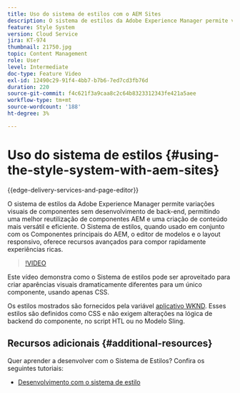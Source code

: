 ```yaml
---
title: Uso do sistema de estilos com o AEM Sites
description: O sistema de estilos da Adobe Experience Manager permite variações visuais de componentes sem desenvolvimento de back-end, permitindo uma melhor reutilização de componentes AEM e uma criação de conteúdo mais versátil e eficiente. O Sistema de estilos, quando usado em conjunto com os Componentes principais do AEM, o editor de modelos e o layout responsivo, oferece recursos avançados para compor rapidamente experiências ricas.
feature: Style System
version: Cloud Service
jira: KT-974
thumbnail: 21750.jpg
topic: Content Management
role: User
level: Intermediate
doc-type: Feature Video
exl-id: 12490c29-91f4-4bb7-b7b6-7ed7cd3fb76d
duration: 220
source-git-commit: f4c621f3a9caa8c2c64b8323312343fe421a5aee
workflow-type: tm+mt
source-wordcount: '188'
ht-degree: 3%

---
```


# Uso do sistema de estilos {#using-the-style-system-with-aem-sites}

{{edge-delivery-services-and-page-editor}}

O sistema de estilos da Adobe Experience Manager permite variações visuais de componentes sem desenvolvimento de back-end, permitindo uma melhor reutilização de componentes AEM e uma criação de conteúdo mais versátil e eficiente. O Sistema de estilos, quando usado em conjunto com os Componentes principais do AEM, o editor de modelos e o layout responsivo, oferece recursos avançados para compor rapidamente experiências ricas.

>[!VIDEO](https://video.tv.adobe.com/v/21750?quality=12&learn=on)

Este vídeo demonstra como o Sistema de estilos pode ser aproveitado para criar aparências visuais dramaticamente diferentes para um único componente, usando apenas CSS.

Os estilos mostrados são fornecidos pela variável [aplicativo WKND](https://github.com/adobe/aem-guides-wknd). Esses estilos são definidos como CSS e não exigem alterações na lógica de backend do componente, no script HTL ou no Modelo Sling.

## Recursos adicionais {#additional-resources}

Quer aprender a desenvolver com o Sistema de Estilos? Confira os seguintes tutoriais:

* [Desenvolvimento com o sistema de estilo](https://experienceleague.adobe.com/docs/experience-manager-learn/getting-started-wknd-tutorial-develop/style-system.html)
